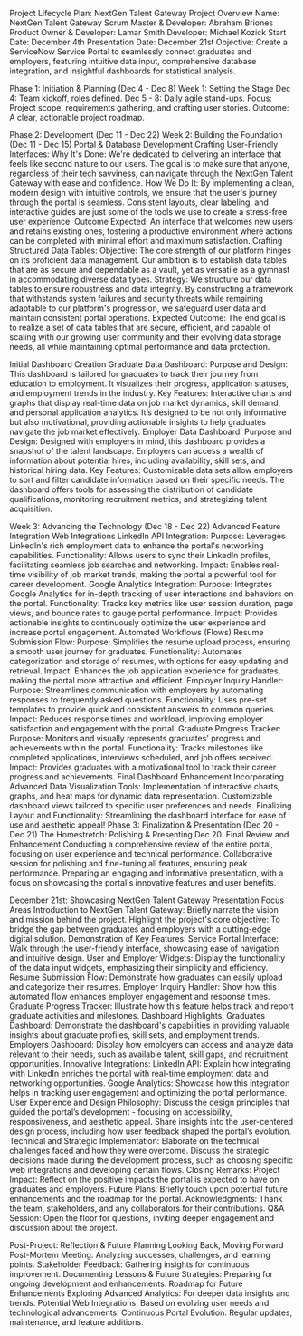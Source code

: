 Project Lifecycle Plan: NextGen Talent Gateway
Project Overview
Name: NextGen Talent Gateway
Scrum Master & Developer: Abraham Briones
Product Owner & Developer: Lamar Smith
Developer: Michael Kozick
Start Date: December 4th
Presentation Date: December 21st
Objective: Create a ServiceNow Service Portal to seamlessly connect graduates and employers, featuring intuitive data input, comprehensive database integration, and insightful dashboards for statistical analysis.


Phase 1: Initiation & Planning (Dec 4 - Dec 8)
Week 1: Setting the Stage
Dec 4: Team kickoff, roles defined.
Dec 5 - 8: Daily agile stand-ups. Focus: Project scope, requirements gathering, and crafting user stories. Outcome: A clear, actionable project roadmap.



Phase 2: Development (Dec 11 - Dec 22)
Week 2: Building the Foundation (Dec 11 - Dec 15)
Portal & Database Development
Crafting User-Friendly Interfaces:
Why It's Done: We're dedicated to delivering an interface that feels like second nature to our users. The goal is to make sure that anyone, regardless of their tech savviness, can navigate through the NextGen Talent Gateway with ease and confidence.
How We Do It: By implementing a clean, modern design with intuitive controls, we ensure that the user's journey through the portal is seamless. Consistent layouts, clear labeling, and interactive guides are just some of the tools we use to create a stress-free user experience.
Outcome Expected: An interface that welcomes new users and retains existing ones, fostering a productive environment where actions can be completed with minimal effort and maximum satisfaction.
Crafting Structured Data Tables:
Objective:
The core strength of our platform hinges on its proficient data management. Our ambition is to establish data tables that are as secure and dependable as a vault, yet as versatile as a gymnast in accommodating diverse data types.
Strategy:
We structure our data tables to ensure robustness and data integrity. By constructing a framework that withstands system failures and security threats while remaining adaptable to our platform's progression, we safeguard user data and maintain consistent portal operations.
Expected Outcome:
The end goal is to realize a set of data tables that are secure, efficient, and capable of scaling with our growing user community and their evolving data storage needs, all while maintaining optimal performance and data protection.

Initial Dashboard Creation
Graduate Data Dashboard:
Purpose and Design: This dashboard is tailored for graduates to track their journey from education to employment. It visualizes their progress, application statuses, and employment trends in the industry.
Key Features: Interactive charts and graphs that display real-time data on job market dynamics, skill demand, and personal application analytics. It’s designed to be not only informative but also motivational, providing actionable insights to help graduates navigate the job market effectively.
Employer Data Dashboard:
Purpose and Design: Designed with employers in mind, this dashboard provides a snapshot of the talent landscape. Employers can access a wealth of information about potential hires, including availability, skill sets, and historical hiring data.
Key Features: Customizable data sets allow employers to sort and filter candidate information based on their specific needs. The dashboard offers tools for assessing the distribution of candidate qualifications, monitoring recruitment metrics, and strategizing talent acquisition.

Week 3: Advancing the Technology (Dec 18 - Dec 22)
Advanced Feature Integration
Web Integrations
LinkedIn API Integration:
Purpose: Leverages LinkedIn's rich employment data to enhance the portal's networking capabilities.
Functionality: Allows users to sync their LinkedIn profiles, facilitating seamless job searches and networking.
Impact: Enables real-time visibility of job market trends, making the portal a powerful tool for career development.
Google Analytics Integration:
Purpose: Integrates Google Analytics for in-depth tracking of user interactions and behaviors on the portal.
Functionality: Tracks key metrics like user session duration, page views, and bounce rates to gauge portal performance.
Impact: Provides actionable insights to continuously optimize the user experience and increase portal engagement.
Automated Workflows (Flows)
Resume Submission Flow:
Purpose: Simplifies the resume upload process, ensuring a smooth user journey for graduates.
Functionality: Automates categorization and storage of resumes, with options for easy updating and retrieval.
Impact: Enhances the job application experience for graduates, making the portal more attractive and efficient.
Employer Inquiry Handler:
Purpose: Streamlines communication with employers by automating responses to frequently asked questions.
Functionality: Uses pre-set templates to provide quick and consistent answers to common queries.
Impact: Reduces response times and workload, improving employer satisfaction and engagement with the portal.
Graduate Progress Tracker:
Purpose: Monitors and visually represents graduates' progress and achievements within the portal.
Functionality: Tracks milestones like completed applications, interviews scheduled, and job offers received.
Impact: Provides graduates with a motivational tool to track their career progress and achievements.
Final Dashboard Enhancement
Incorporating Advanced Data Visualization Tools:
Implementation of interactive charts, graphs, and heat maps for dynamic data representation.
Customizable dashboard views tailored to specific user preferences and needs.
Finalizing Layout and Functionality:
Streamlining the dashboard interface for ease of use and aesthetic appeal! 
Phase 3: Finalization & Presentation (Dec 20 - Dec 21)
The Homestretch: Polishing & Presenting
Dec 20: Final Review and Enhancement
Conducting a comprehensive review of the entire portal, focusing on user experience and technical performance.
Collaborative session for polishing and fine-tuning all features, ensuring peak performance.
Preparing an engaging and informative presentation, with a focus on showcasing the portal's innovative features and user benefits.



December 21st: Showcasing NextGen Talent Gateway
Presentation Focus Areas
Introduction to NextGen Talent Gateway:
Briefly narrate the vision and mission behind the project.
Highlight the project's core objective: To bridge the gap between graduates and employers with a cutting-edge digital solution.
Demonstration of Key Features:
Service Portal Interface: Walk through the user-friendly interface, showcasing ease of navigation and intuitive   design.
User and Employer Widgets: Display the functionality of the data input widgets, emphasizing their simplicity and efficiency.
Resume Submission Flow: Demonstrate how graduates can easily upload and categorize their resumes.
Employer Inquiry Handler: Show how this automated flow enhances employer engagement and response times.
Graduate Progress Tracker: Illustrate how this feature helps track and report graduate activities and milestones.
Dashboard Highlights:
Graduates Dashboard: Demonstrate the dashboard's capabilities in providing valuable insights about graduate profiles, skill sets, and employment trends.
Employers Dashboard: Display how employers can access and analyze data relevant to their needs, such as available talent, skill gaps, and recruitment opportunities.
Innovative Integrations:
LinkedIn API: Explain how integrating with LinkedIn enriches the portal with real-time employment data and networking opportunities.
Google Analytics: Showcase how this integration helps in tracking user engagement and optimizing the portal performance.
User Experience and Design Philosophy:
Discuss the design principles that guided the portal’s development - focusing on accessibility, responsiveness, and aesthetic appeal.
Share insights into the user-centered design process, including how user feedback shaped the portal’s evolution.
Technical and Strategic Implementation:
Elaborate on the technical challenges faced and how they were overcome.
Discuss the strategic decisions made during the development process, such as choosing specific web integrations and developing certain flows.
Closing Remarks:
Project Impact: Reflect on the positive impacts the portal is expected to have on graduates and employers.
Future Plans: Briefly touch upon potential future enhancements and the roadmap for the portal.
Acknowledgments: Thank the team, stakeholders, and any collaborators for their contributions.
Q&A Session:
Open the floor for questions, inviting deeper engagement and discussion about the project.




Post-Project: Reflection & Future Planning
Looking Back, Moving Forward
Post-Mortem Meeting: Analyzing successes, challenges, and learning points.
Stakeholder Feedback: Gathering insights for continuous improvement.
Documenting Lessons & Future Strategies: Preparing for ongoing development and enhancements.
Roadmap for Future Enhancements
Exploring Advanced Analytics: For deeper data insights and trends.
Potential Web Integrations: Based on evolving user needs and technological advancements.
Continuous Portal Evolution: Regular updates, maintenance, and feature additions.












